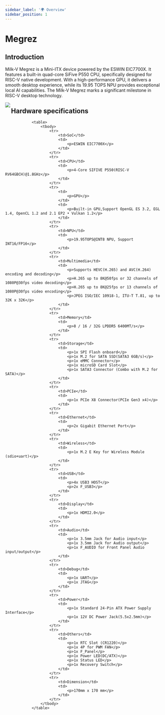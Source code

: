 ```yaml
---
sidebar_label: '🌍 Overview'
sidebar_position: 1
---
```


# Megrez

## Introduction

Milk-V Megrez is a Mini-ITX device powered by the ESWIN EIC7700X. It features a built-in quad-core SiFive P550 CPU, specifically designed for RISC-V native development. With a high-performance GPU, it delivers a smooth desktop experience, while its 19.95 TOPS NPU provides exceptional local AI capabilities. The Milk-V Megrez marks a significant milestone in RISC-V desktop technology.

<Image src='/megrez/megrez-view.webp' maxWidth='100%' align='left' />

## Hardware specifications
                <table>
                    <tbody>
                        <tr>
                            <td>SoC</td>
                            <td>
                                <p>ESWIN EIC7700X</p>
                            </td>
                        </tr>
                        <tr>
                            <td>CPU</td>
                            <td>
                                <p>4-Core SIFIVE P550(RISC-V RV64GBCH)@1.8GHz</p>
                            </td>
                        </tr>
                        <tr>
                            <td>
                                <p>GPU</p>
                            </td>
                            <td>
                                <p>Built-in GPU,Support OpenGL ES 3.2, EGL 1.4, OpenCL 1.2 and 2.1 EP2 • Vulkan 1.2</p>
                            </td>
                        </tr>
                        <tr>
                            <td>NPU</td>
                            <td>
                                <p>19.95TOPS@INT8 NPU, Support INT16/FP16</p>
                            </td>
                        </tr>
                        <tr>
                            <td>Multimedia</td>
                            <td>
                                <p>Supports HEVC(H.265) and AVC(H.264) encoding and decoding</p>
                                <p>H.265 up to 8K@50fps or 32 channels of 1080P@30fps video decoding</p>
                                <p>H.265 up to 8K@25fps or 13 channels of 1080P@30fps video encoding</p>
                                <p>JPEG ISO/IEC 10918-1, ITU-T T.81, up to 32K x 32K</p>
                            </td>
                        </tr>
                        <tr>
                            <td>Memory</td>
                            <td>
                                <p>8 / 16 / 32G LPDDR5 6400MT/s</p>
                            </td>
                        </tr>
                        <tr>
                            <td>Storage</td>
                            <td>
                                <p>1x SPI Flash onboard</p>
                                <p>1x M.2 for SATA SSD(SATA3 6GB/s)</p>
                                <p>1x eMMC Connector</p>
                                <p>1x microSD Card Slot</p>
                                <p>1x SATA3 Connector (Combo with M.2 for SATA)</p>
                            </td>
                        </tr>
                        <tr>
                            <td>PCIe</td>
                            <td>
                                <p>1x PCIe X8 Connector(PCIe Gen3 x4)</p>
                            </td>
                        </tr>
                        <tr>
                            <td>Ethernet</td>
                            <td>
                                <p>2x Gigabit Ethernet Port</p>
                            </td>
                        </tr>
                        <tr>
                            <td>Wireless</td>
                            <td>
                                <p>1x M.2 E Key for Wireless Module (sdio+uart)</p>
                            </td>
                        </tr>
                        <tr>
                            <td>USB</td>
                            <td>
                                <p>4x USB3 HOST</p>
                                <p>2x F_USB3</p>
                            </td>
                        </tr>
                        <tr>
                            <td>Display</td>
                            <td>
                                <p>1x HDMI2.0</p>
                            </td>
                        </tr>
                        <tr>
                            <td>Audio</td>
                            <td>
                                <p>1x 3.5mm Jack for Audio input</p>
                                <p>1x 3.5mm Jack for Audio output</p>
                                <p>1x F_AUDIO for Front Panel Audio input/output</p>
                            </td>
                        </tr>
                        <tr>
                            <td>Debug</td>
                            <td>
                                <p>1x UART</p>
                                <p>1x JTAG</p>
                            </td>
                        </tr>
                        <tr>
                            <td>Power</td>
                            <td>
                                <p>1x Standard 24-Pin ATX Power Supply Interface</p>
                                <p>1x 12V DC Power Jack(5.5x2.5mm)</p>
                            </td>
                        </tr>
                        <tr>
                            <td>Others</td>
                            <td>
                                <p>1x RTC Slot (CR1220)</p>
                                <p>1x 4P for PWM FAN</p>
                                <p>1x F_Panel</p>
                                <p>1x Power LED(DC/ATX)</p>
                                <p>1x Status LED</p>
                                <p>1x Recovery Switch</p>
                            </td>
                        </tr>
                        <tr>
                            <td>Dimension</td>
                            <td>
                                <p>170mm x 170 mm</p>
                            </td>
                        </tr>
                    </tbody>
                </table>
              
